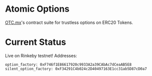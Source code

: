 # Atomic Options
[OTC.mx](https://otc.mx)'s contract suite for trustless options on ERC20 Tokens.

# Current Status
Live on Rinkeby testnet! Addresses:
```
option_factory: 0xF746f1E86617920c9933A2a39CAbAc7dCeaAB5E8
silent_option_factory: 0xF34291C4b024c2D40497163E1cc31ab5D87cD0a7
```
